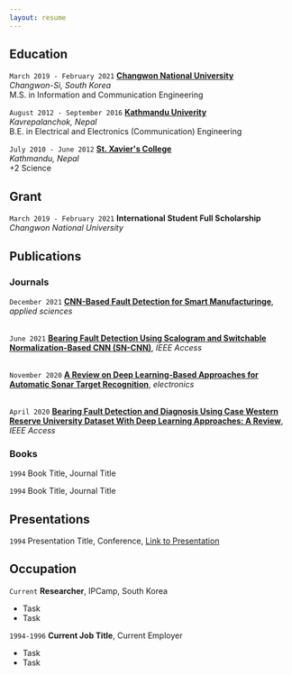```yaml
---
layout: resume
---
```

<!-- #Currently

#Current Position Description -->

## Education

`March 2019 - February 2021`
[__Changwon National University__](https://www.changwon.ac.kr/eng)<br/>_Changwon-Si, South Korea_
<br/>M.S. in Information and Communication Engineering

`August 2012 - September 2016`
[__Kathmandu Univerity__](https://ku.edu.np/) <br/>_Kavrepalanchok, Nepal_
<br/>B.E. in Electrical and Electronics (Communication) Engineering

`July 2010 - June 2012`
[__St. Xavier's College__](https://sxc.edu.np/) <br/>_Kathmandu, Nepal_
<br/>+2 Science

## Grant
 `March 2019 - February 2021`
__International Student Full Scholarship__ <br/>_Changwon National University_ 

## Publications

<!-- A list is also available [online](https://scholar.google.co.uk/citations?user=LTOTl0YAAAAJ) -->

### Journals

`December 2021`
[**CNN-Based Fault Detection for Smart Manufacturinge**](https://www.mdpi.com/2076-3417/11/24/11732/htm), _applied sciences_ <br/>

<br/>`June 2021`
[**Bearing Fault Detection Using Scalogram and Switchable Normalization-Based CNN (SN-CNN)**](https://ieeexplore.ieee.org/document/9456898), _IEEE Access_ <br/>

<br/>`November 2020`
[**A Review on Deep Learning-Based Approaches for Automatic Sonar Target Recognition**](https://www.mdpi.com/2079-9292/9/11/1972/htm), _electronics_ <br/>

<br/>`April 2020`
[**Bearing Fault Detection and Diagnosis Using Case Western Reserve University Dataset With Deep Learning Approaches: A Review**](https://ieeexplore.ieee.org/abstract/document/9078761), _IEEE Access_ <br/>


### Books

`1994`
Book Title, Journal Title

`1994`
Book Title, Journal Title


## Presentations

`1994`
Presentation Title, Conference, <a href="https://MyWebsite.tld/presentation1">Link to Presentation</a>


## Occupation

`Current`
__Researcher__, IPCamp, South Korea 

- Task
- Task

`1994-1996`
__Current Job Title__, Current Employer 

- Task
- Task

<!-- ### Footer

Last updated: May 2013 -->


